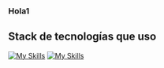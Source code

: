 ### Hola1

## Stack de tecnologías que uso
[![My Skills](https://skillicons.dev/icons?i=js)](https://es.wikipedia.org/wiki/JavaScript)
[![My Skills](https://skillicons.dev/icons?i=html)](https://es.wikipedia.org/wiki/HTML)